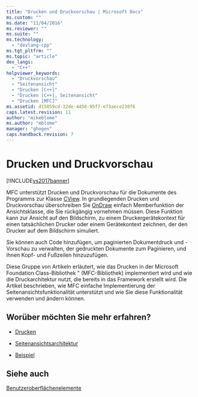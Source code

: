 ```yaml
---
title: "Drucken und Druckvorschau | Microsoft Docs"
ms.custom: ""
ms.date: "11/04/2016"
ms.reviewer: ""
ms.suite: ""
ms.technology: 
  - "devlang-cpp"
ms.tgt_pltfrm: ""
ms.topic: "article"
dev_langs: 
  - "C++"
helpviewer_keywords: 
  - "Druckvorschau"
  - "Seitenansicht"
  - "Drucken [C++]"
  - "Drucken [C++], Seitenansicht"
  - "Drucken [MFC]"
ms.assetid: d15059cd-32de-4450-95f7-e73aece238f6
caps.latest.revision: 11
author: "mikeblome"
ms.author: "mblome"
manager: "ghogen"
caps.handback.revision: 7
---
```

# Drucken und Druckvorschau
[!INCLUDE[vs2017banner](../assembler/inline/includes/vs2017banner.md)]

MFC unterstützt Drucken und Druckvorschau für die Dokumente des Programms zur Klasse [CView](../mfc/reference/cview-class.md).  In grundlegenden Drucken und Druckvorschau überschreiben Sie [OnDraw](../Topic/CView::OnDraw.md) einfach Memberfunktion der Ansichtsklasse, die Sie rückgängig vornehmen müssen.  Diese Funktion kann zur Ansicht auf den Bildschirm, zu einem Druckergerätekontext für einen tatsächlichen Drucker oder einem Gerätekontext zeichnen, der den Drucker auf dem Bildschirm simuliert.  
  
 Sie können auch Code hinzufügen, um paginierten Dokumentdruck und \-Vorschau zu verwalten, der gedruckten Dokumente zum Paginieren, und ihnen Kopf\- und Fußzeilen hinzuzufügen.  
  
 Diese Gruppe von Artikeln erläutert, wie das Drucken in der Microsoft Foundation Class\-Bibliothek " \(MFC\-Bibliothek\) implementiert wird und wie die Druckarchitektur nutzt, die bereits in das Framework erstellt wird.  Die Artikel beschrieben, wie MFC einfache Implementierung der Seitenansichtsfunktionalität unterstützt und wie Sie diese Funktionalität verwenden und ändern können.  
  
## Worüber möchten Sie mehr erfahren?  
  
-   [Drucken](../mfc/printing.md)  
  
-   [Seitenansichtsarchitektur](../mfc/print-preview-architecture.md)  
  
-   [Beispiel](../top/visual-cpp-samples.md)  
  
## Siehe auch  
 [Benutzeroberflächenelemente](../mfc/user-interface-elements-mfc.md)